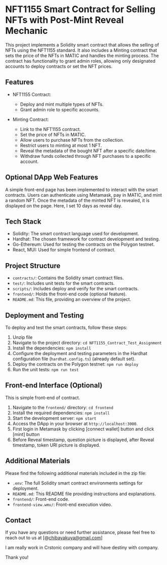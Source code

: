 
# NFT1155 Smart Contract for Selling NFTs with Post-Mint Reveal Mechanic

This project implements a Solidity smart contract that allows the selling of NFTs using the NFT1155 standard. It also includes a Minting contract that sets the price of the NFTs in MATIC and handles the minting process. The contract has functionality to grant admin roles, allowing only designated accounts to deploy contracts or set the NFT prices.

## Features

- NFT1155 Contract:
  - Deploy and mint multiple types of NFTs.
  - Grant admin role to specific accounts.
  
- Minting Contract:
  - Link to the NFT1155 contract.
  - Set the price of NFTs in MATIC.
  - Allow users to purchase NFTs from the collection.
  - Restrict users to minting at most 1 NFT.
  - Reveal the metadata of the bought NFT after a specific date/time.
  - Withdraw funds collected through NFT purchases to a specific account.

## Optional DApp Web Features

A simple front-end page has been implemented to interact with the smart contracts. Users can authenticate using Metamask, pay in MATIC, and mint a random NFT. Once the metadata of the minted NFT is revealed, it is displayed on the page. Here, I set 10 days as reveal day.

## Tech Stack

- Solidity: The smart contract language used for development.
- Hardhat: The chosen framework for contract development and testing.
- Go-Ethereum: Used for testing the contracts on the Polygon testnet.
- React, MUI: Used for simple frontend of contract.

## Project Structure

- `contracts/`: Contains the Solidity smart contract files.
- `test/`: Includes unit tests for the smart contracts.
- `scripts/`: Includes deploy and verify for the smart contracts.
- `frontend/`: Holds the front-end code (optional feature).
- `README.md`: This file, providing an overview of the project.

## Deployment and Testing

To deploy and test the smart contracts, follow these steps:

1. Unzip file
2. Navigate to the project directory: `cd NFT1155_Contract_Test_Assignment`
3. Install the dependencies: `npm install`
4. Configure the deployment and testing parameters in the Hardhat configuration file (`hardhat.config.ts`) (already default set).
5. Deploy the contracts on the Polygon testnet: `npm run deploy`
6. Run the unit tests: `npm run test`

## Front-end Interface (Optional)

This is simple front-end of contract.

1. Navigate to the `frontend/` directory: `cd frontend`
2. Install the required dependencies: `npm install`
3. Start the development server: `npm start`
4. Access the DApp in your browser at `http://localhost:3000`.
5. First login in Metamask by clicking [connect wallet] button and click [mint] button
6. Before Reveal timestamp, question picture is displayed, after Reveal timestamp, token URI picture is displayed.

## Additional Materials

Please find the following additional materials included in the zip file:

- `.env`: The full Solidity smart contract environments settings for deployment.
- `README.md`: This README file providing instructions and explanations.
- `frontend/`: Front-end code.
- `frontend-view.wmv/`: Front-end execution video.

## Contact

If you have any questions or need further assistance, please feel free to reach out to us at [@chibayakuya@gmail.com]

I am really work in Crstonic company and will have destiny with company. 

Thank you!